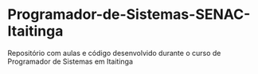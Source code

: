 # Programador-de-Sistemas-SENAC-Itaitinga
Repositório com aulas e código desenvolvido durante o curso de Programador de Sistemas em Itaitinga
